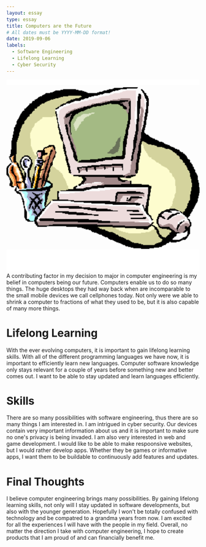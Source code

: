 ```yaml
---
layout: essay
type: essay
title: Computers are the Future
# All dates must be YYYY-MM-DD format!
date: 2019-09-06
labels:
  - Software Engineering
  - Lifelong Learning 
  - Cyber Security
---
```

<img class="ui medium left floated image" src="../images/computer.png">
A contributing factor in my decision to major in computer engineering is my belief in computers being our future. Computers enable us to do so many things. The huge desktops they had way back when are incomparable to the small mobile devices we call cellphones today. Not only were we able to shrink a computer to fractions of what they used to be, but it is also capable of many more things. 

# Lifelong Learning 
With the ever evolving computers, it is important to gain lifelong learning skills. With all of the different programming languages we have now, it is important to efficiently learn new languages. Computer software knowledge only stays relevant for a couple of years before something new and better comes out. I want to be able to stay updated and learn languages efficiently.

# Skills
There are so many possibilities with software engineering, thus there are so many things I am interested in. I am intrigued in cyber security. Our devices contain very important information about us and it is important to make sure no one's privacy is being invaded. I am also very interested in web and game development. I would like to be able to make respoonsive websites, but I would rather develop apps. Whether they be games or informative apps, I want them to be buildable to continuously add features and updates.

# Final Thoughts 
I believe computer engineering brings many possibilities. By gaining lifelong learning skills, not only will I stay updated in software developments, but also with the younger generation. Hopefully I won't be totally confused with technology and be compatred to a grandma years from now. I am excited for all the experiences I will have with the people in my field. Overall, no matter the direction I take with computer engineering, I hope to create products that I am proud of and can financially benefit me.

